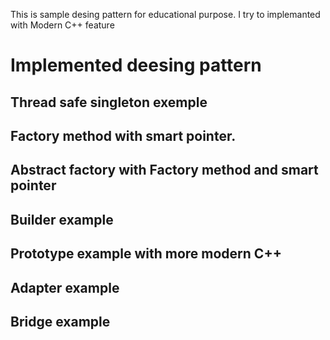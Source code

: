 This is sample desing pattern for educational purpose. I try to implemanted with Modern C++ feature
# Implemented deesing pattern
## Thread safe singleton exemple
## Factory method with smart pointer.
## Abstract factory with Factory method and smart pointer
## Builder example
## Prototype example with more modern C++
## Adapter example
## Bridge example